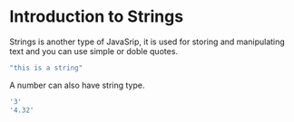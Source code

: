 # Introduction to Strings

Strings is another type of JavaSrip, it is used for storing and manipulating text and you can use simple or doble quotes.

```javascript
"this is a string"
```
A number can also have string type.

```javascript
'3'
'4.32'
```
